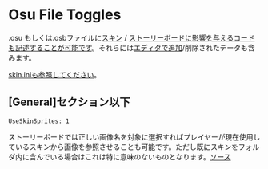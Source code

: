 # Osu File Toggles

.osu もしくは.osbファイルに[スキン](/wiki/Skinning) / [ストーリーボードに影響を与えるコードも記述することが可能です](/wiki/Storyboards)。それらには[エディタで追加](/wiki/Beatmap_Editor)/削除されたデータも含みます。

[skin.iniも参照してください](/wiki/Skinning/Skin.ini)。

## \[General\]セクション以下

`UseSkinSprites: 1`

ストーリーボードでは正しい画像名を対象に選択すればプレイヤーが現在使用しているスキンから画像を参照させることも可能です。ただし既にスキンをフォルダ内に含んでいる場合はこれは特に意味のないものとなります。[ソース](https://osu.ppy.sh/community/forums/topics/1869?start=141760)
